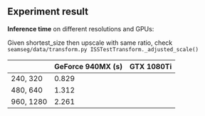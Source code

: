 ## Experiment result

**Inference time** on different resolutions and GPUs:

Given shortest_size then upscale with same ratio, check `seamseg/data/transform.py ISSTestTransform._adjusted_scale()`

|           | GeForce 940MX (s) | GTX 1080Ti |
| --------- | ----------------- | ---------- |
| 240, 320  | 0.829             |            |
| 480, 640  | 1.312             |            |
| 960, 1280 | 2.261             |            |

